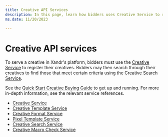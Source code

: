 ```yaml
---
title: Creative API Services
description: In this page, learn how bidders uses Creative Service to register, and Creative Search Service to search creatives.  
ms.date: 11/20/2023

---
```



# Creative API services

To serve a creative in Xandr's platform, bidders must use the [Creative Service](creative-service.md) to register their creatives. Bidders may then search through their creatives to find those that meet certain criteria using the [Creative Search Service](creative-search-service.md).

See the [Quick Start Creative Buying Guide](quick-start-creative-buying-guide.md) to get up and running. For more in-depth information, see the relevant service references.

- [Creative Service](creative-service.md)
- [Creative Template Service](creative-template-service.md)
- [Creative Format Service](creative-format-service.md)
- [Pixel Template Service](pixel-template-service.md)
- [Creative Search Service](creative-search-service.md)
- [Creative Macro Check Service](creative-macro-check-service.md)
